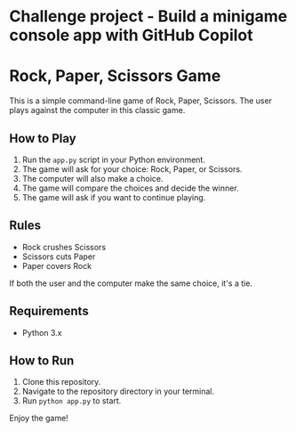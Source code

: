# Challenge project - Build a minigame console app with GitHub Copilot

# Rock, Paper, Scissors Game

This is a simple command-line game of Rock, Paper, Scissors. The user plays against the computer in this classic game.

## How to Play

1. Run the `app.py` script in your Python environment.
2. The game will ask for your choice: Rock, Paper, or Scissors.
3. The computer will also make a choice.
4. The game will compare the choices and decide the winner.
5. The game will ask if you want to continue playing.

## Rules

- Rock crushes Scissors
- Scissors cuts Paper
- Paper covers Rock

If both the user and the computer make the same choice, it's a tie.

## Requirements

- Python 3.x

## How to Run

1. Clone this repository.
2. Navigate to the repository directory in your terminal.
3. Run `python app.py` to start.

Enjoy the game!